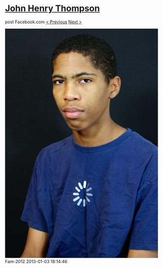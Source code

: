 # [John Henry Thompson](../README.md)
post Facebook.com
[< Previous](2013-01-03-6.md) [Next >](2013-01-03-8.md)

[![](../media/2013-01-03/Fam-2018.jpg)](../README.md)
Fam-2012
2013-01-03 18:14:46